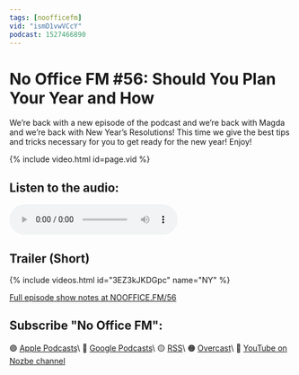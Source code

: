```yaml
---
tags: [noofficefm]
vid: "ismD1vwVCcY"
podcast: 1527466890
---
```


# No Office FM #56: Should You Plan Your Year and How

We’re back with a new episode of the podcast and we’re back with Magda and we’re back with New Year’s Resolutions! This time we give the best tips and tricks necessary for you to get ready for the new year! Enjoy!

{% include video.html id=page.vid %}

<!--More-->

## Listen to the audio:

<audio controls>
<source src="https://media.transistor.fm/bfede74b/461ee527.mp3" type="audio/mpeg">
</audio>

## Trailer (Short)

{% include videos.html id="3EZ3kJKDGpc" name="NY" %}

[Full episode show notes at NOOFFICE.FM/56](https://nooffice.fm/56)

## Subscribe "No Office FM":

🟣 [Apple Podcasts](https://podcasts.apple.com/podcast/no-office/id1527466890)\\
🔵 [Google Podcasts](https://podcasts.google.com/feed/aHR0cHM6Ly9mZWVkcy50cmFuc2lzdG9yLmZtL25vb2ZmaWNl)\\
🟡 [RSS](https://nozbe.com/nooffice.rss)\\
🟠 [Overcast](https://overcast.fm/itunes1527466890/no-office)\\
🔴 [YouTube on Nozbe channel](https://youtube.com/NozbeCom)

<!--podcast: 1527466890-->

[n]: https://michael.gratis/nozbe
[np]: https://michael.gratis/nozbepersonal